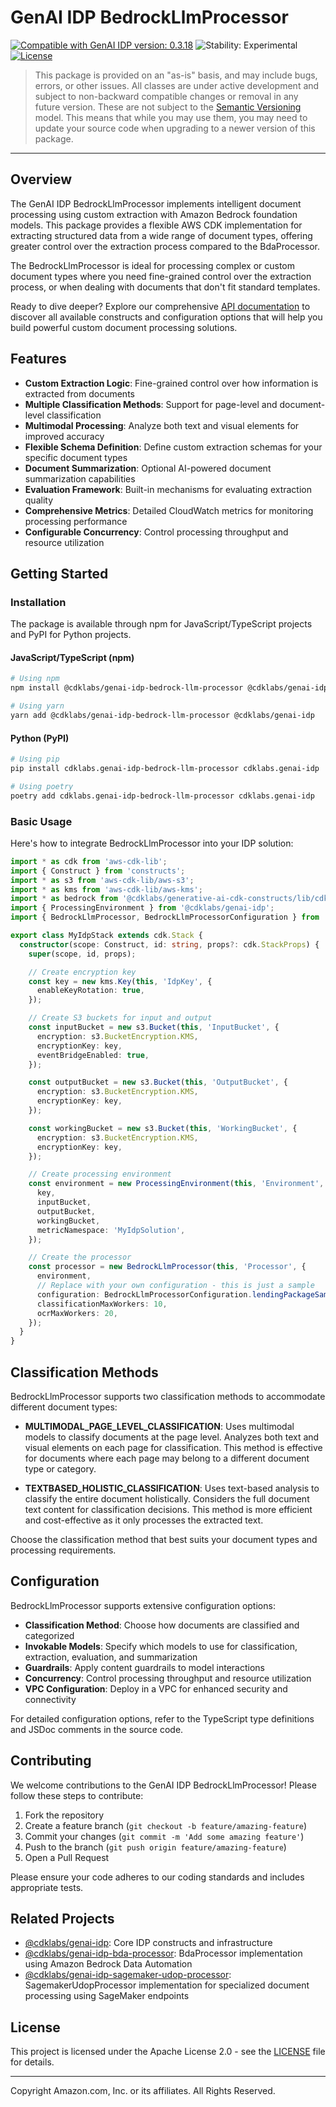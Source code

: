 # GenAI IDP BedrockLlmProcessor

[![Compatible with GenAI IDP version: 0.3.18](https://img.shields.io/badge/Compatible%20with%20GenAI%20IDP-0.3.18-brightgreen)](https://github.com/aws-solutions-library-samples/accelerated-intelligent-document-processing-on-aws/releases/tag/v0.3.18)
![Stability: Experimental](https://img.shields.io/badge/Stability-Experimental-important.svg)
[![License](https://img.shields.io/badge/License-Apache%202.0-blue.svg)](https://opensource.org/licenses/Apache-2.0)

> This package is provided on an "as-is" basis, and may include bugs, errors, or other issues.
> All classes are under active development and subject to non-backward compatible changes or removal in any
> future version. These are not subject to the [Semantic Versioning](https://semver.org/) model.
> This means that while you may use them, you may need to update your source code when upgrading to a newer version of this package.

---

## Overview

The GenAI IDP BedrockLlmProcessor implements intelligent document processing using custom extraction with Amazon Bedrock foundation models. This package provides a flexible AWS CDK implementation for extracting structured data from a wide range of document types, offering greater control over the extraction process compared to the BdaProcessor.

The BedrockLlmProcessor is ideal for processing complex or custom document types where you need fine-grained control over the extraction process, or when dealing with documents that don't fit standard templates.

Ready to dive deeper? Explore our comprehensive [API documentation](./API.md) to discover all available constructs and configuration options that will help you build powerful custom document processing solutions.

## Features

- **Custom Extraction Logic**: Fine-grained control over how information is extracted from documents
- **Multiple Classification Methods**: Support for page-level and document-level classification
- **Multimodal Processing**: Analyze both text and visual elements for improved accuracy
- **Flexible Schema Definition**: Define custom extraction schemas for your specific document types
- **Document Summarization**: Optional AI-powered document summarization capabilities
- **Evaluation Framework**: Built-in mechanisms for evaluating extraction quality
- **Comprehensive Metrics**: Detailed CloudWatch metrics for monitoring processing performance
- **Configurable Concurrency**: Control processing throughput and resource utilization

## Getting Started

### Installation

The package is available through npm for JavaScript/TypeScript projects and PyPI for Python projects.

#### JavaScript/TypeScript (npm)

```bash
# Using npm
npm install @cdklabs/genai-idp-bedrock-llm-processor @cdklabs/genai-idp

# Using yarn
yarn add @cdklabs/genai-idp-bedrock-llm-processor @cdklabs/genai-idp
```

#### Python (PyPI)

```bash
# Using pip
pip install cdklabs.genai-idp-bedrock-llm-processor cdklabs.genai-idp

# Using poetry
poetry add cdklabs.genai-idp-bedrock-llm-processor cdklabs.genai-idp
```

### Basic Usage

Here's how to integrate BedrockLlmProcessor into your IDP solution:

```typescript
import * as cdk from 'aws-cdk-lib';
import { Construct } from 'constructs';
import * as s3 from 'aws-cdk-lib/aws-s3';
import * as kms from 'aws-cdk-lib/aws-kms';
import * as bedrock from '@cdklabs/generative-ai-cdk-constructs/lib/cdk-lib/bedrock';
import { ProcessingEnvironment } from '@cdklabs/genai-idp';
import { BedrockLlmProcessor, BedrockLlmProcessorConfiguration } from '@cdklabs/genai-idp-bedrock-llm-processor';

export class MyIdpStack extends cdk.Stack {
  constructor(scope: Construct, id: string, props?: cdk.StackProps) {
    super(scope, id, props);

    // Create encryption key
    const key = new kms.Key(this, 'IdpKey', {
      enableKeyRotation: true,
    });

    // Create S3 buckets for input and output
    const inputBucket = new s3.Bucket(this, 'InputBucket', {
      encryption: s3.BucketEncryption.KMS,
      encryptionKey: key,
      eventBridgeEnabled: true,
    });

    const outputBucket = new s3.Bucket(this, 'OutputBucket', {
      encryption: s3.BucketEncryption.KMS,
      encryptionKey: key,
    });

    const workingBucket = new s3.Bucket(this, 'WorkingBucket', {
      encryption: s3.BucketEncryption.KMS,
      encryptionKey: key,
    });

    // Create processing environment
    const environment = new ProcessingEnvironment(this, 'Environment', {
      key,
      inputBucket,
      outputBucket,
      workingBucket,
      metricNamespace: 'MyIdpSolution',
    });

    // Create the processor
    const processor = new BedrockLlmProcessor(this, 'Processor', {
      environment,
      // Replace with your own configuration - this is just a sample
      configuration: BedrockLlmProcessorConfiguration.lendingPackageSample(),
      classificationMaxWorkers: 10,
      ocrMaxWorkers: 20,
    });
  }
}
```

## Classification Methods

BedrockLlmProcessor supports two classification methods to accommodate different document types:

- **MULTIMODAL_PAGE_LEVEL_CLASSIFICATION**: Uses multimodal models to classify documents at the page level. Analyzes both text and visual elements on each page for classification. This method is effective for documents where each page may belong to a different document type or category.

- **TEXTBASED_HOLISTIC_CLASSIFICATION**: Uses text-based analysis to classify the entire document holistically. Considers the full document text content for classification decisions. This method is more efficient and cost-effective as it only processes the extracted text.

Choose the classification method that best suits your document types and processing requirements.

## Configuration

BedrockLlmProcessor supports extensive configuration options:

- **Classification Method**: Choose how documents are classified and categorized
- **Invokable Models**: Specify which models to use for classification, extraction, evaluation, and summarization
- **Guardrails**: Apply content guardrails to model interactions
- **Concurrency**: Control processing throughput and resource utilization
- **VPC Configuration**: Deploy in a VPC for enhanced security and connectivity

For detailed configuration options, refer to the TypeScript type definitions and JSDoc comments in the source code.

## Contributing

We welcome contributions to the GenAI IDP BedrockLlmProcessor! Please follow these steps to contribute:

1. Fork the repository
2. Create a feature branch (`git checkout -b feature/amazing-feature`)
3. Commit your changes (`git commit -m 'Add some amazing feature'`)
4. Push to the branch (`git push origin feature/amazing-feature`)
5. Open a Pull Request

Please ensure your code adheres to our coding standards and includes appropriate tests.

## Related Projects

- [@cdklabs/genai-idp](../genai-idp): Core IDP constructs and infrastructure
- [@cdklabs/genai-idp-bda-processor](../genai-idp-bda-processor): BdaProcessor implementation using Amazon Bedrock Data Automation
- [@cdklabs/genai-idp-sagemaker-udop-processor](../genai-idp-sagemaker-udop-processor): SagemakerUdopProcessor implementation for specialized document processing using SageMaker endpoints

## License

This project is licensed under the Apache License 2.0 - see the [LICENSE](LICENSE) file for details.

---

Copyright Amazon.com, Inc. or its affiliates. All Rights Reserved.
